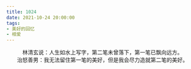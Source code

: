 ```yaml
---
title: 1024
date: 2021-10-24 20:00:00
tags:
- 美好的回忆
- 相爱
---
```


<center>林清玄说：人生如水上写字，第二笔未曾落下，第一笔已飘向远方。</center>
<center>治怒善男：我无法留住第一笔的美好，但是我会尽力造就第二笔的美好。</center>

